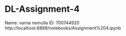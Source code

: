 # DL-Assignment-4
Name: varna nemulla
ID: 700744920
http://localhost:8888/notebooks/Assignment%204.ipynb
